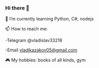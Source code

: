 ### Hi there 👋

🌱 I’m currently learning Python, C#, nodejs

📫 How to reach me:

-Telegram @vladislav33218

-Email vladikazakov05@gmail.com

🎮 My hobbies: books of all kinds, gym
